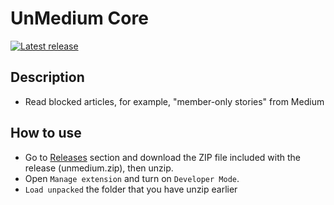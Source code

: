 # UnMedium Core

[![Latest release](https://img.shields.io/github/v/release/givemesomething/unmedium-core?color=facc15)](https://github.com/GiveMeSomething/unmedium-core/releases)

## Description

- Read blocked articles, for example, "member-only stories" from Medium

## How to use

- Go to [Releases](https://github.com/GiveMeSomething/unmedium-core/releases) section and download the ZIP file included with the release (unmedium.zip), then unzip.
- Open `Manage extension` and turn on `Developer Mode`.
- `Load unpacked` the folder that you have unzip earlier
